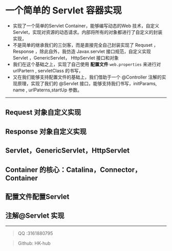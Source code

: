 # 一个简单的 Servlet 容器实现
- 实现了一个简单的Servlet Container，能够编写动态的Web 技术，自定义 Servlet，实现对资源的动态请求。内部将所有的对象都进行了自定义的封装实现，
- 不是简单的继承我们的三剑客，而是直接完全自己封装实现了 Requset ，Response ，除此自外，我仿造 Javax.servlet 接口规范，自定义实现 Servlet ，GenericServlet， HttpServlet 接口和对象
- 我们在这个基础之上，实现了自己使用 **配置文件** `web.properties` 来进行对 urlPartern , servletClass 的书写，
- 又在我们能够支持配置文件的基础上，我们借助于一个 @Controller 注解的实现原理，实现了我们的 @Servlet 接口，能够支持我们书写，initParams, name , urlPaterns,startUp 参数。
    
----
    
## Request 对象自定义实现
## Response 对象自定义实现
## Servlet，GenericServlet，HttpServlet 
## Container 的核心：Catalina，Connector，Container
## 配置文件配置Servlet
## 注解@Servlet 实现
-----

> QQ :3161880795

> Github: HK-hub
